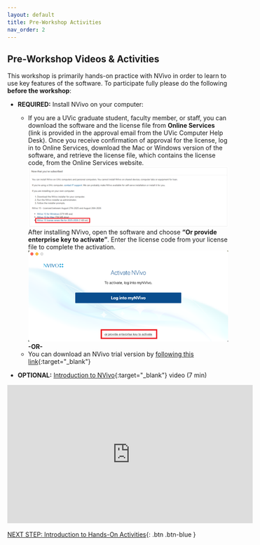 ```yaml
---
layout: default
title: Pre-Workshop Activities
nav_order: 2
---
```

## Pre-Workshop Videos & Activities
This workshop is primarily hands-on practice with NVivo in order to learn to use key features of the software. To participate fully please do the following **before the workshop**:

- **REQUIRED:** Install NVivo on your computer:
  - If you are a UVic graduate student, faculty member, or staff, you can download the software and the license file from **Online Services** (link is provided in the approval email from the UVic Computer Help Desk). Once you receive confirmation of approval for the license, log in to Online Services, download the Mac or Windows version of the software, and retrieve the license file, which contains the license code, from the Online Services website.
  ![Screenshot of Online Services download page](images/preworkshop.png) <br>
  After installing NVivo, open the software and choose **“Or provide enterprise key to activate”**. Enter the license code from your license file to complete the activation.
  ![Screenshot of Online Services download page](images/preworkshop2.png) <br>
  **-OR-** <br>
  - You can download an NVivo trial version by [following this link](https://lumivero.com/resources/free-trial/nvivo/){:target="_blank"} <br>

- **OPTIONAL:** [Introduction to NVivo](https://www.youtube.com/watch?v=QNjEygXM_bE){:target="_blank"} video (7 min)<br>
<iframe width="560" height="315" src="https://www.youtube.com/embed/QNjEygXM_bE" title="YouTube video player" frameborder="0" allow="accelerometer; autoplay; clipboard-write; encrypted-media; gyroscope; picture-in-picture" allowfullscreen></iframe>

[NEXT STEP: Introduction to Hands-On Activities](activities-intro.html){: .btn .btn-blue }
